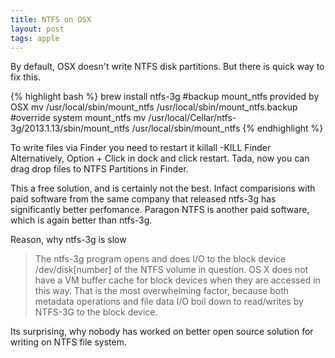 ```yaml
---
title: NTFS on OSX
layout: post
tags: apple
---
```


By default, OSX doesn't write NTFS disk partitions. But there is quick way to fix this.

{% highlight bash %}
	brew install ntfs-3g
	#backup mount_ntfs provided by OSX
	mv /usr/local/sbin/mount_ntfs /usr/local/sbin/mount_ntfs.backup
	#override system mount_ntfs
	mv /usr/local/Cellar/ntfs-3g/2013.1.13/sbin/mount_ntfs /usr/local/sbin/mount_ntfs
{% endhighlight %}

To write files via Finder you need to restart it 
	killall -KILL Finder
Alternatively, Option + Click in dock and click restart. Tada, now you can drag drop files to NTFS Partitions in Finder.

This a free solution, and is certainly not the best. Infact comparisions with paid software from the same company that released ntfs-3g has significantly better perfomance. Paragon NTFS is another paid software, which is again better than ntfs-3g.

Reason, why ntfs-3g is slow
> The ntfs-3g program opens and does I/O to the block device /dev/disk[number] of the NTFS volume in question. OS X does not have a VM buffer cache for block devices when they are accessed in this way. That is the most overwhelming factor, because both metadata operations and file data I/O boil down to read/writes by NTFS-3G to the block device.

Its surprising, why nobody has worked on better open source solution for writing on NTFS file system.